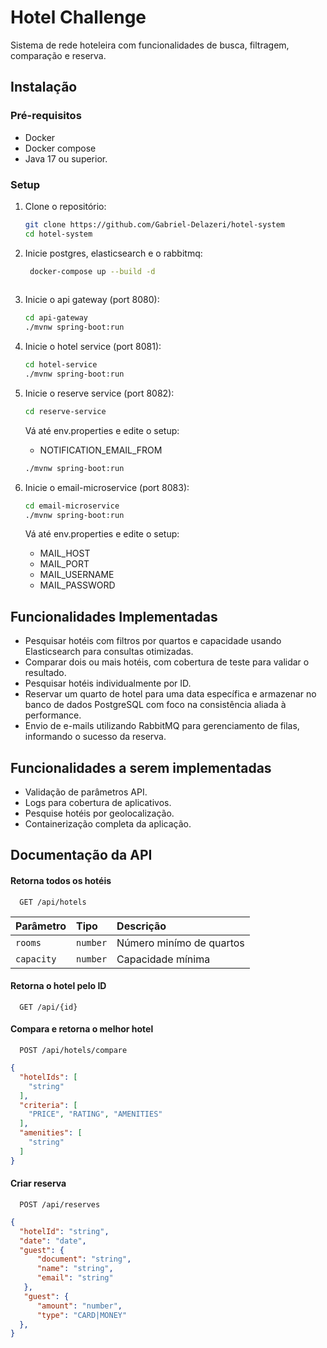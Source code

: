 
# Hotel Challenge

Sistema de rede hoteleira com funcionalidades de busca, filtragem, comparação e reserva.











## Instalação

### Pré-requisitos

- Docker
- Docker compose
- Java 17 ou superior.

### Setup

1. Clone o repositório:
   ```bash
   git clone https://github.com/Gabriel-Delazeri/hotel-system
   cd hotel-system
    ```
    
2. Inicie postgres, elasticsearch e o rabbitmq:
   ```bash
    docker-compose up --build -d
    
     ```
3. Inicie o api gateway (port 8080):
   ```bash
   cd api-gateway
   ./mvnw spring-boot:run  
    ```

4. Inicie o hotel service (port 8081):
   ```bash
   cd hotel-service
   ./mvnw spring-boot:run  
    ```

5. Inicie o reserve service (port 8082):
   ```bash
   cd reserve-service  
    ```

    Vá até env.properties e edite o setup:
    - NOTIFICATION_EMAIL_FROM

    ```bash
    ./mvnw spring-boot:run  
    ```
6. Inicie o email-microservice (port 8083):
   ```bash
   cd email-microservice
   ./mvnw spring-boot:run  
    ```

    Vá até env.properties e edite o setup:
    - MAIL_HOST
    - MAIL_PORT
    - MAIL_USERNAME
    - MAIL_PASSWORD
## Funcionalidades Implementadas

- Pesquisar hotéis com filtros por quartos e capacidade usando Elasticsearch para consultas otimizadas.
- Comparar dois ou mais hotéis, com cobertura de teste para validar o resultado.
- Pesquisar hotéis individualmente por ID.
- Reservar um quarto de hotel para uma data específica e armazenar no banco de dados PostgreSQL com foco na consistência aliada à performance.
- Envio de e-mails utilizando RabbitMQ para gerenciamento de filas, informando o sucesso da reserva.

## Funcionalidades a serem implementadas

- Validação de parâmetros API.
- Logs para cobertura de aplicativos.
- Pesquise hotéis por geolocalização.
- Containerização completa da aplicação.
## Documentação da API

#### Retorna todos os hotéis

```http
  GET /api/hotels
```

| Parâmetro   | Tipo       | Descrição                           |
| :---------- | :--------- | :---------------------------------- |
| `rooms` | `number` | Número minímo de quartos |
| `capacity` | `number` | Capacidade mínima |

#### Retorna o hotel pelo ID

```http
  GET /api/{id}
```

#### Compara e retorna o melhor hotel

```http
  POST /api/hotels/compare
```

```json
{
  "hotelIds": [
    "string"
  ],
  "criteria": [
    "PRICE", "RATING", "AMENITIES"
  ],
  "amenities": [
    "string"
  ]
}
```


#### Criar reserva

```http
  POST /api/reserves
```

```json
{
  "hotelId": "string",
  "date": "date",
  "guest": {
      "document": "string",
      "name": "string",
      "email": "string"
   },
   "guest": {
      "amount": "number",
      "type": "CARD|MONEY"
  },
}
```

